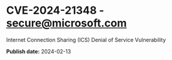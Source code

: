 # CVE-2024-21348 - secure@microsoft.com

Internet Connection Sharing (ICS) Denial of Service Vulnerability

**Publish date:** 2024-02-13
